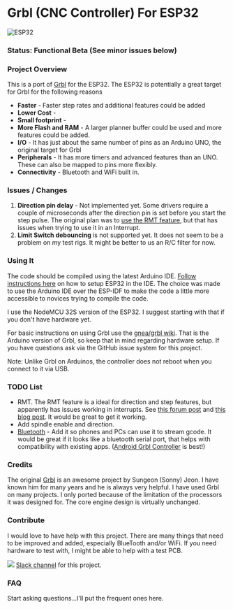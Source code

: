 

# Grbl (CNC Controller) For ESP32

![ESP32](http://www.buildlog.net/blog/wp-content/uploads/2018/07/20180718_175943.jpg)

### Status: Functional Beta (See minor issues below)



### Project Overview

This is a port of [Grbl](https://github.com/gnea/grbl) for the ESP32. The ESP32 is potentially a great target for Grbl for the following reasons

- **Faster** - Faster step rates and additional features could be added
- **Lower Cost** - 
- **Small footprint** -
- **More Flash and RAM** - A larger planner buffer could be used and more features could be added.
- **I/O** - It has just about the same number of pins as an Arduino UNO, the original target for Grbl
- **Peripherals** - It has more timers and advanced features than an UNO.  These can also be mapped to pins more flexibly.
- **Connectivity** - Bluetooth and WiFi built in.

### Issues / Changes

1. **Direction pin delay** - Not implemented yet. Some drivers require a couple of microseconds after the direction pin is set before you start the step pulse. The original plan was to [use the RMT feature](http://www.buildlog.net/blog/?s=rmt), but that has issues when trying to use it in an Interrupt.
2. **Limit Switch debouncing** is not supported yet. It does not seem to be a problem on my test rigs. It might be better to us an R/C filter for now.

### Using It

The code should be compiled using the latest Arduino IDE. [Follow instructions here](https://github.com/espressif/arduino-esp32) on how to setup ESP32 in the IDE. The choice was made to use the Arduino IDE over the ESP-IDF to make the code a little more accessible to novices trying to compile the code.

I use the NodeMCU 32S version of the ESP32. I suggest starting with that if you don't have hardware yet.

For basic instructions on using Grbl use the [gnea/grbl wiki](https://github.com/gnea/grbl/wiki). That is the Arduino version of Grbl, so keep that in mind regarding hardware setup. If you have questions ask via the GitHub issue system for this project.

Note: Unlike Grbl on Arduinos, the controller does not reboot when you connect to it via USB.

### TODO List

- RMT. The RMT feature is a ideal for direction and step features, but apparently has issues working in interrupts. See [this forum post](https://www.esp32.com/viewtopic.php?f=19&t=6397&hilit=grbl) and [this blog post](http://www.buildlog.net/blog/?s=rmt). It would be great to get it working.
- Add spindle enable and direction.
- [Bluetooth](https://github.com/bdring/Grbl_Esp32/issues/3) - Add it so phones and PCs can use it to stream gcode. It would be great if it looks like a bluetooth serial port, that helps with compatibility with existing apps. ([Android Grbl Controller](https://play.google.com/store/apps/details?id=in.co.gorest.grblcontroller&hl=en_US) is best!)

### Credits

The original [Grbl](https://github.com/gnea/grbl) is an awesome project by Sungeon (Sonny) Jeon. I have known him for many years and he is always very helpful. I have used Grbl on many projects. I only ported because of the limitation of the processors it was designed for. The core engine design is virtually unchanged.

### Contribute

I would love to have help with this project. There are many things that need to be improved and added, especially BlueTooth and/or WiFi. If you need hardware to test with, I might be able to help with a test PCB.

![](http://www.buildlog.net/blog/wp-content/uploads/2018/07/slack_hash_128.png)   [Slack channel](https://join.slack.com/t/buildlog/shared_invite/enQtNDA1ODM5MzI3MjE2LWYxNzMwZmNmMWVhYmUzMDdiYWQxMjk2MWQ1NzJhYzc2Mjg5NmRjMWI2MmM3OGE4M2JiZWQ2MThjMjQ3Y2U2OTE) for this project. 

### FAQ

Start asking questions...I'll put the frequent ones here.





